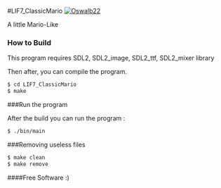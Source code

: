 #LIF7_ClassicMario
[![Oswalb22](https://oswaldb22.github.io/images/logoRond.png)](https://oswaldb22.github.io)

A little Mario-Like

### How to Build

This program requires SDL2, SDL2_image, SDL2_ttf, SDL2_mixer library

Then after, you can compile the program.

```sh
$ cd LIF7_ClassicMario
$ make
```

###Run the program

After the build you can run the program :

```sh
$ ./bin/main
```

###Removing useless files

```sh
$ make clean
$ make remove	 
```


####Free Software :)
